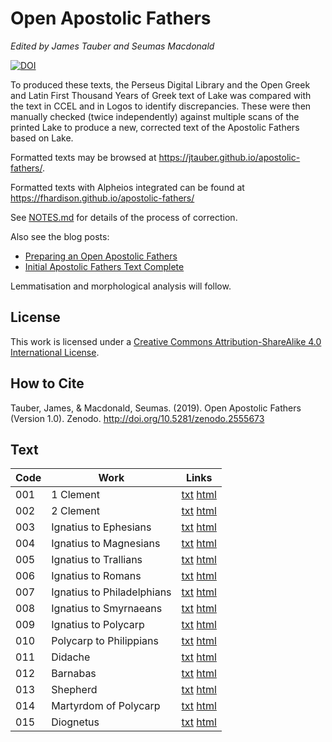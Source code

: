 # Open Apostolic Fathers

*Edited by James Tauber and Seumas Macdonald*

[![DOI](https://zenodo.org/badge/152836109.svg)](https://zenodo.org/badge/latestdoi/152836109)

To produced these texts, the Perseus Digital Library and the Open Greek and Latin First Thousand Years of Greek text of Lake was compared with the text in CCEL and in Logos to identify discrepancies. These were then manually checked (twice independently) against multiple scans of the printed Lake to produce a new, corrected text of the Apostolic Fathers based on Lake.

Formatted texts may be browsed at <https://jtauber.github.io/apostolic-fathers/>.

Formatted texts with Alpheios integrated can be found at <https://fhardison.github.io/apostolic-fathers/>

See [NOTES.md](https://github.com/jtauber/apostolic-fathers/blob/master/NOTES.md) for details of the process of correction.

Also see the blog posts:

* [Preparing an Open Apostolic Fathers](https://jktauber.com/2018/11/01/preparing-open-apostolic-fathers/)
* [Initial Apostolic Fathers Text Complete](https://jktauber.com/2019/02/01/initial-apostolic-fathers-text-complete/)

Lemmatisation and morphological analysis will follow.

## License

This work is licensed under a [Creative Commons Attribution-ShareAlike 4.0 International License](http://creativecommons.org/licenses/by-sa/4.0/).

## How to Cite

Tauber, James, & Macdonald, Seumas. (2019). Open Apostolic Fathers (Version 1.0). Zenodo. http://doi.org/10.5281/zenodo.2555673

## Text

| Code | Work                         | Links    |
| ---- | ---------------------------- | -------- |
| 001  | 1 Clement                    | [txt](https://github.com/jtauber/apostolic-fathers/blob/master/texts/001-i_clement.txt) [html](https://jtauber.github.io/apostolic-fathers/001-i_clement.html) |
| 002  | 2 Clement                    | [txt](https://github.com/jtauber/apostolic-fathers/blob/master/texts/002-ii_clement.txt) [html](https://jtauber.github.io/apostolic-fathers/002-ii_clement.html)  |
| 003  | Ignatius to Ephesians        | [txt](https://github.com/jtauber/apostolic-fathers/blob/master/texts/003-ignatius-ephesians.txt) [html](https://jtauber.github.io/apostolic-fathers/003-ignatius-ephesians.html)  |
| 004  | Ignatius to Magnesians       | [txt](https://github.com/jtauber/apostolic-fathers/blob/master/texts/004-ignatius-magnesians.txt) [html](https://jtauber.github.io/apostolic-fathers/004-ignatius-magnesians.html)  |
| 005  | Ignatius to Trallians        | [txt](https://github.com/jtauber/apostolic-fathers/blob/master/texts/005-ignatius-trallians.txt) [html](https://jtauber.github.io/apostolic-fathers/005-ignatius-trallians.html)  |
| 006  | Ignatius to Romans           | [txt](https://github.com/jtauber/apostolic-fathers/blob/master/texts/006-ignatius-romans.txt) [html](https://jtauber.github.io/apostolic-fathers/006-ignatius-romans.html)  |
| 007  | Ignatius to Philadelphians   | [txt](https://github.com/jtauber/apostolic-fathers/blob/master/texts/007-ignatius-philadelphians.txt) [html](https://jtauber.github.io/apostolic-fathers/007-ignatius-philadelphians.html)  |
| 008  | Ignatius to Smyrnaeans       | [txt](https://github.com/jtauber/apostolic-fathers/blob/master/texts/008-ignatius-smyrnaeans.txt) [html](https://jtauber.github.io/apostolic-fathers/008-ignatius-smyrnaeans.html)  |   
| 009  | Ignatius to Polycarp         | [txt](https://github.com/jtauber/apostolic-fathers/blob/master/texts/009-ignatius-polycarp.txt) [html](https://jtauber.github.io/apostolic-fathers/009-ignatius-polycarp.html)  |
| 010  | Polycarp to Philippians      | [txt](https://github.com/jtauber/apostolic-fathers/blob/master/texts/010-polycarp-philippians.txt) [html](https://jtauber.github.io/apostolic-fathers/010-polycarp-philippians.html)  |
| 011  | Didache                      | [txt](https://github.com/jtauber/apostolic-fathers/blob/master/texts/011-didache.txt) [html](https://jtauber.github.io/apostolic-fathers/011-didache.html) |
| 012  | Barnabas                     | [txt](https://github.com/jtauber/apostolic-fathers/blob/master/texts/012-barnabas.txt) [html](https://jtauber.github.io/apostolic-fathers/012-barnabas.html)  |
| 013  | Shepherd                     | [txt](https://github.com/jtauber/apostolic-fathers/blob/master/texts/013-shepherd.txt) [html](https://jtauber.github.io/apostolic-fathers/013-shepherd.html)  |
| 014  | Martyrdom of Polycarp        | [txt](https://github.com/jtauber/apostolic-fathers/blob/master/texts/014-martyrdom.txt) [html](https://jtauber.github.io/apostolic-fathers/014-martyrdom.html)  |
| 015  | Diognetus                    | [txt](https://github.com/jtauber/apostolic-fathers/blob/master/texts/015-diognetus.txt) [html](https://jtauber.github.io/apostolic-fathers/015-diognetus.html) |
